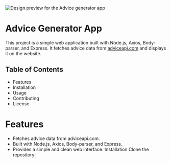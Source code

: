 
![Design preview for the Advice generator app ](.public//design/desktop-preview.jpg)
# Advice Generator App
This project is a simple web application built with Node.js, Axios, Body-parser, and Express. It fetches advice data from [adviceapi.com](https://api.adviceslip.com/) and displays it on the website.

## Table of Contents
  * Features
  * Installation
  * Usage
  * Contributing
  * License
  
# Features
 * Fetches advice data from adviceapi.com.
 * Built with Node.js, Axios, Body-parser, and Express.
 * Provides a simple and clean web interface.
Installation
Clone the repository:
